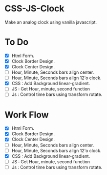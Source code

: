 # CSS-JS-Clock

Make an analog clock using vanilla javascript.

# To Do

- [x] Html Form.
- [x] Clock Border Design.
- [x] Clock Center Design.
- [ ] Hour, Minute, Seconds bars align center.
- [ ] Hour, Minute, Seconds bars align 12'o clock.
- [x] CSS : Add Background linear-gradient.
- [ ] JS : Get Hour, minute, second function
- [ ] Js : Control time bars using transform rotate.

# Work Flow

- [x] Html Form.
- [x] Clock Border Design.
- [x] Clock Center Design.
- [ ] Hour, Minute, Seconds bars align center.
- [ ] Hour, Minute, Seconds bars align 12'o clock.
- [x] CSS : Add Background linear-gradient.
- [ ] JS : Get Hour, minute, second function
- [ ] Js : Control time bars using transform rotate.
